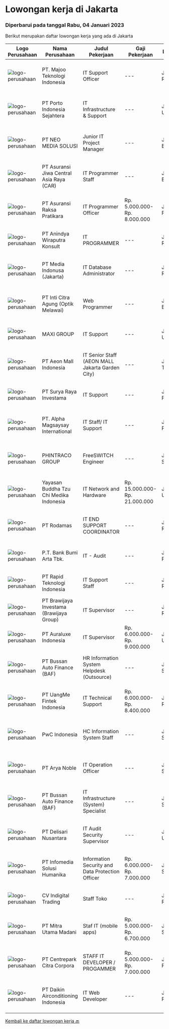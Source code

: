 
  # Lowongan kerja di Jakarta

  ### Diperbarui pada tanggal Rabu, 04 Januari 2023

  Berikut merupakan daftar lowongan kerja yang ada di Jakarta

  |Logo Perusahaan | Nama Perusahaan | Judul Pekerjaan | Gaji Pekerjaan | Lokasi | Deskripsi | Tanggal diunggah | Pranala |
  | -------------- | --------------- | --------------- | --------- | --------- | -------------- | ------- | ----------- |
  |![logo-perusahaan](https://image-service-cdn.seek.com.au/189bf52fde82636e38ad72262805fd31d41717ee/ee4dce1061f3f616224767ad58cb2fc751b8d2dc)|PT. Majoo Teknologi Indonesia|IT Support Officer|---|Jakarta Raya|Minimum Qualifications and Experience : Minimum 2-3 years of working experiences in IT Support Experience troubleshooting systems Always strive for...|Senin, 02 Januari 2023|https://www.jobstreet.co.id/id/job/it-support-officer-4163785?token=0~b4ded029-e2bc-47f8-a52f-827612200d4b&sectionRank=1&jobId=jobstreet-id-job-4163785|
|![logo-perusahaan](https://image-service-cdn.seek.com.au/d12aaa52d90c73bc0b3a659810e789eafc81aeb3/ee4dce1061f3f616224767ad58cb2fc751b8d2dc)|PT Porto Indonesia Sejahtera|IT Infrastructure & Support|---|Jakarta Utara|Deskripsi pekerjaan: Memastikan komputer yang digunakan oleh user dapat berfungsi dengan normal. Memastikan setiap aplikasi / system yang dipakai oleh...|Senin, 02 Januari 2023|https://www.jobstreet.co.id/id/job/it-infrastructure-support-4163972?token=0~b4ded029-e2bc-47f8-a52f-827612200d4b&sectionRank=2&jobId=jobstreet-id-job-4163972|
|![logo-perusahaan](https://image-service-cdn.seek.com.au/3bb3011dc9d7f5d5a12a4f88b63ea8464a10d5f9/ee4dce1061f3f616224767ad58cb2fc751b8d2dc)|PT NEO MEDIA SOLUSI|Junior IT Project Manager|---|Jakarta Barat|Job description: Research information to support team as needed Perform administrative task such as scheduling meetings, meeting minutes, etc Helping...|Selasa, 03 Januari 2023|https://www.jobstreet.co.id/id/job/junior-it-project-manager-4165811?token=0~b4ded029-e2bc-47f8-a52f-827612200d4b&sectionRank=3&jobId=jobstreet-id-job-4165811|
|![logo-perusahaan](https://image-service-cdn.seek.com.au/881097bd6844c586bbad032ecfe4fe7d6b8c5710/ee4dce1061f3f616224767ad58cb2fc751b8d2dc)|PT Asuransi Jiwa Central Asia Raya (CAR)|IT Programmer Staff|---|Jakarta Barat|The position is responsible for the•  Analyzes, develops or maintains, tests, implements and documents Responsibilities Managing and make sure all...|Selasa, 03 Januari 2023|https://www.jobstreet.co.id/id/job/it-programmer-staff-4165361?token=0~b4ded029-e2bc-47f8-a52f-827612200d4b&sectionRank=4&jobId=jobstreet-id-job-4165361|
|![logo-perusahaan](https://image-service-cdn.seek.com.au/ab437e194a7172ee3a14be92eb0107cae15ec506/ee4dce1061f3f616224767ad58cb2fc751b8d2dc)|PT Asuransi Raksa Pratikara|IT Programmer Officer|Rp. 5.000.000-Rp. 8.000.000|Jakarta Pusat|We are looking for young and talented fresh graduates to become one of our IT Programmer.Requirements : S1 Fresh graduate from reputable university...|Selasa, 03 Januari 2023|https://www.jobstreet.co.id/id/job/it-programmer-officer-4165392?token=0~b4ded029-e2bc-47f8-a52f-827612200d4b&sectionRank=5&jobId=jobstreet-id-job-4165392|
|![logo-perusahaan](https://image-service-cdn.seek.com.au/907c52520a939609e6e07c4c8cb0f518014710f0/ee4dce1061f3f616224767ad58cb2fc751b8d2dc)|PT Anindya Wiraputra Konsult|IT PROGRAMMER|---|Jakarta Raya|Persyaratan : Lulusan Minimal S1 Jurusan Ilmu Komputer, Teknik Informatika, Sistem Informasi dengan Akreditasi A/B IPK Minimal 3.00 Berusia Maksimal...|Selasa, 03 Januari 2023|https://www.jobstreet.co.id/id/job/it-programmer-4166268?token=0~b4ded029-e2bc-47f8-a52f-827612200d4b&sectionRank=6&jobId=jobstreet-id-job-4166268|
|![logo-perusahaan](https://image-service-cdn.seek.com.au/3842dfa226f071974dda4067c6435587d7c67528/ee4dce1061f3f616224767ad58cb2fc751b8d2dc)|PT Media Indonusa (Jakarta)|IT Database Administrator|---|Jakarta Raya|Requirements Bachelor Degree / Master Degree in Computer Science or equivalent Minimal 2 years experience managing large databases Strong...|Senin, 02 Januari 2023|https://www.jobstreet.co.id/id/job/it-database-administrator-4163419?token=0~b4ded029-e2bc-47f8-a52f-827612200d4b&sectionRank=7&jobId=jobstreet-id-job-4163419|
|![logo-perusahaan](https://image-service-cdn.seek.com.au/0d0cf7e5fd8f8d8c588d7b022242c2b845642ec1/ee4dce1061f3f616224767ad58cb2fc751b8d2dc)|PT Inti Citra Agung (Optik Melawai)|Web Programmer|---|Jakarta Barat|1.Kualifikasi : S1 Teknik Informatika Menguasai pemrograman web base PHP, HTML, JavaScript+, CSS Menguasai database MySQL / PostgresQL Memahami...|Selasa, 03 Januari 2023|https://www.jobstreet.co.id/id/job/web-programmer-4165944?token=0~b4ded029-e2bc-47f8-a52f-827612200d4b&sectionRank=8&jobId=jobstreet-id-job-4165944|
|![logo-perusahaan](https://image-service-cdn.seek.com.au/e5db8fbd52fc39ede891b5018e84bb44330f61f8/ee4dce1061f3f616224767ad58cb2fc751b8d2dc)|MAXI GROUP|IT Support|---|Jakarta Utara|Identify and troubleshoot networking problem (LAN, Mikrotik &amp; WIFI) Conduct installation &amp; upgrade to all IT related hardware &amp;...|Selasa, 03 Januari 2023|https://www.jobstreet.co.id/id/job/it-support-4166717?token=0~b4ded029-e2bc-47f8-a52f-827612200d4b&sectionRank=9&jobId=jobstreet-id-job-4166717|
|![logo-perusahaan](https://image-service-cdn.seek.com.au/2a118075a5de10516cb87884aace08b2c3115a85/ee4dce1061f3f616224767ad58cb2fc751b8d2dc)|PT Aeon Mall Indonesia|IT Senior Staff (AEON MALL Jakarta Garden City)|---|Jakarta Timur|Requirements : Bachelor's Degree in Computer Science/Information Technology or equivalent. At least 3 -5 Year(s) of working experience in the related...|Selasa, 03 Januari 2023|https://www.jobstreet.co.id/id/job/it-senior-staff-aeon-mall-jakarta-garden-city-4165273?token=0~b4ded029-e2bc-47f8-a52f-827612200d4b&sectionRank=10&jobId=jobstreet-id-job-4165273|
|![logo-perusahaan](https://i.ibb.co/sqvTCh9/112815900-stock-vector-no-image-available-icon-flat-vector.webp)|PT Surya Raya Investama|IT Support|---|Jakarta Pusat|Job Description: Installing and configuring computer hardware, software, systems, networks, printers and scanners Monitoring and maintaining computer...|Selasa, 03 Januari 2023|https://www.jobstreet.co.id/id/job/it-support-4166505?token=0~b4ded029-e2bc-47f8-a52f-827612200d4b&sectionRank=11&jobId=jobstreet-id-job-4166505|
|![logo-perusahaan](https://image-service-cdn.seek.com.au/5e8e59a010177bde7b55284c10a3fb25ca610220/ee4dce1061f3f616224767ad58cb2fc751b8d2dc)|PT. Alpha Magsaysay International|IT Staff/ IT Support|---|Jakarta Pusat|Jobs Description:1. Conduct installation &amp; upgrade to all IT asset related hardware/software/telecommunication/networking.2. Troubleshoot to all...|Selasa, 03 Januari 2023|https://www.jobstreet.co.id/id/job/it-staff-it-support-4166086?token=0~b4ded029-e2bc-47f8-a52f-827612200d4b&sectionRank=12&jobId=jobstreet-id-job-4166086|
|![logo-perusahaan](https://image-service-cdn.seek.com.au/3de1bab76bc5ef2717978ced1355692cfacb229c/ee4dce1061f3f616224767ad58cb2fc751b8d2dc)|PHINTRACO GROUP|FreeSWITCH Engineer|---|Jakarta Selatan|Lulusan S1 Ilmu Komputer/Sistem Informasi/Teknik Informatika. Berpengalaman minimal 2 tahun dengan SIP/RTP dan real-time communication protocols...|Selasa, 03 Januari 2023|https://www.jobstreet.co.id/id/job/freeswitch-engineer-4166464?token=0~b4ded029-e2bc-47f8-a52f-827612200d4b&sectionRank=13&jobId=jobstreet-id-job-4166464|
|![logo-perusahaan](https://image-service-cdn.seek.com.au/3c9ddec53edd8fdbff0b703c8f148964783c0ed0/ee4dce1061f3f616224767ad58cb2fc751b8d2dc)|Yayasan Buddha Tzu Chi Medika Indonesia|IT Network and Hardware|Rp. 15.000.000-Rp. 21.000.000|Jakarta Utara|Requirment : Candidate must possess at least Bachelor's Degree in Computer Science/Information Technology or equivalent. At least 5 Year(s) of working...|Selasa, 03 Januari 2023|https://www.jobstreet.co.id/id/job/it-network-and-hardware-4166178?token=0~b4ded029-e2bc-47f8-a52f-827612200d4b&sectionRank=14&jobId=jobstreet-id-job-4166178|
|![logo-perusahaan](https://image-service-cdn.seek.com.au/8ffe9db364dc5683d0d691f0d9389bc8e0bad145/ee4dce1061f3f616224767ad58cb2fc751b8d2dc)|PT Rodamas|IT END SUPPORT COORDINATOR|---|Jakarta Raya|Qualification Minimum bachelors' degree in Computer Science / Information Technology / equivalent. Minimum of 2 years experience in IT Support and...|Selasa, 03 Januari 2023|https://www.jobstreet.co.id/id/job/it-end-support-coordinator-4166387?token=0~b4ded029-e2bc-47f8-a52f-827612200d4b&sectionRank=15&jobId=jobstreet-id-job-4166387|
|![logo-perusahaan](https://image-service-cdn.seek.com.au/993dac59f6b65dd36689f7e516cd87b1260c66de/ee4dce1061f3f616224767ad58cb2fc751b8d2dc)|P.T. Bank Bumi Arta Tbk.|IT - Audit|---|Jakarta Pusat|PERSYARATAN UMUM : Memiliki kemampuan analisa yang kuat dan logika berpikir yang baik. Memiliki hubungan interpersonal yang baik. Memiliki kemampuan...|Selasa, 03 Januari 2023|https://www.jobstreet.co.id/id/job/it-audit-4165939?token=0~b4ded029-e2bc-47f8-a52f-827612200d4b&sectionRank=16&jobId=jobstreet-id-job-4165939|
|![logo-perusahaan](https://image-service-cdn.seek.com.au/88f4054dbd394dc5ff51e8984796ce31b7f23ebb/ee4dce1061f3f616224767ad58cb2fc751b8d2dc)|PT Rapid Teknologi Indonesia|IT Support Staff|---|Jakarta Raya|Deskripsi Pekerjaan:•	Membuat dan melakukan tes terhadap modifikasi struktur database internal•	Mengelola database dan memperbarui...|Selasa, 03 Januari 2023|https://www.jobstreet.co.id/id/job/it-support-staff-4165982?token=0~b4ded029-e2bc-47f8-a52f-827612200d4b&sectionRank=17&jobId=jobstreet-id-job-4165982|
|![logo-perusahaan](https://image-service-cdn.seek.com.au/719ea8857c4ccdce0d1e389adda9e34d5061cebb/ee4dce1061f3f616224767ad58cb2fc751b8d2dc)|PT Brawijaya Investama (Brawijaya Group)|IT Supervisor|---|Jakarta Raya|Diutamakan lulusan S1 Sistem Informatika / IT Pengalaman minimal 3 tahun di posisi yang sama Diutamakan yang pernah bekerja sebagai Senior IT atau...|Selasa, 03 Januari 2023|https://www.jobstreet.co.id/id/job/it-supervisor-4166441?token=0~b4ded029-e2bc-47f8-a52f-827612200d4b&sectionRank=18&jobId=jobstreet-id-job-4166441|
|![logo-perusahaan](https://i.ibb.co/sqvTCh9/112815900-stock-vector-no-image-available-icon-flat-vector.webp)|PT Auraluxe Indonesia|IT Supervisor|Rp. 6.000.000-Rp. 9.000.000|Jakarta Utara|Kualifikasi: ​Pendidikan minimal S1 Jurusan Teknik (Teknik Informatika /Sistem Informasi). Berpengalaman dalam menangani sistem IT internal, khususnya...|Senin, 02 Januari 2023|https://www.jobstreet.co.id/id/job/it-supervisor-4164067?token=0~b4ded029-e2bc-47f8-a52f-827612200d4b&sectionRank=19&jobId=jobstreet-id-job-4164067|
|![logo-perusahaan](https://image-service-cdn.seek.com.au/54993bb1f2d4d0100bd1395ebfa53bc71346c6a2/ee4dce1061f3f616224767ad58cb2fc751b8d2dc)|PT Bussan Auto Finance (BAF)|HR Information System Helpdesk (Outsource)|---|Jakarta Selatan|Tugas dan Tanggung Jawab: Melakukan analisa dan memecahkan masalah secara umum terkait system HR Menjadi frontliner dalam memberikan informasi terkait...|Selasa, 03 Januari 2023|https://www.jobstreet.co.id/id/job/hr-information-system-helpdesk-outsource-4166244?token=0~b4ded029-e2bc-47f8-a52f-827612200d4b&sectionRank=20&jobId=jobstreet-id-job-4166244|
|![logo-perusahaan](https://image-service-cdn.seek.com.au/ddf1a64045919b87a00060976902665f09f57e66/ee4dce1061f3f616224767ad58cb2fc751b8d2dc)|PT UangMe Fintek Indonesia|IT Technical Support|Rp. 6.000.000-Rp. 8.400.000|Jakarta Raya|Responsibilities and Duties : End-users support (on-site and remote support). Vendor Management (Communicate and Analysis) IT Asset Management...|Senin, 02 Januari 2023|https://www.jobstreet.co.id/id/job/it-technical-support-4164187?token=0~b4ded029-e2bc-47f8-a52f-827612200d4b&sectionRank=21&jobId=jobstreet-id-job-4164187|
|![logo-perusahaan](https://image-service-cdn.seek.com.au/ac169cd0b0fab4b0d7f1278acb70fda2442cca28/ee4dce1061f3f616224767ad58cb2fc751b8d2dc)|PwC Indonesia|HC Information System Staff|---|Jakarta Selatan|Job DescriptionTo really stand out and make us fit for the future in a constantly changing world, each and every one of us at PwC needs to be a...|Rabu, 04 Januari 2023|https://www.jobstreet.co.id/id/job/hc-information-system-staff-4166916?token=0~b4ded029-e2bc-47f8-a52f-827612200d4b&sectionRank=22&jobId=jobstreet-id-job-4166916|
|![logo-perusahaan](https://image-service-cdn.seek.com.au/231407bf1b4da6fb1257fcacfe0f1e1f93912044/ee4dce1061f3f616224767ad58cb2fc751b8d2dc)|PT Arya Noble|IT Operation Officer|---|Jakarta Selatan|Job Descriptions: Support daily operation holding and all branch on troubleshooting and installation IT device Responsible to solved ticket through...|Senin, 02 Januari 2023|https://www.jobstreet.co.id/id/job/it-operation-officer-4164273?token=0~b4ded029-e2bc-47f8-a52f-827612200d4b&sectionRank=23&jobId=jobstreet-id-job-4164273|
|![logo-perusahaan](https://image-service-cdn.seek.com.au/54993bb1f2d4d0100bd1395ebfa53bc71346c6a2/ee4dce1061f3f616224767ad58cb2fc751b8d2dc)|PT Bussan Auto Finance (BAF)|IT Infrastructure (System) Specialist|---|Jakarta Selatan|Qualification : Bachelor Degree Information Technology Minimal 3 years Experience IT capability knowledge, internet services, provider services, basic...|Selasa, 03 Januari 2023|https://www.jobstreet.co.id/id/job/it-infrastructure-system-specialist-4165485?token=0~b4ded029-e2bc-47f8-a52f-827612200d4b&sectionRank=24&jobId=jobstreet-id-job-4165485|
|![logo-perusahaan](https://image-service-cdn.seek.com.au/bf20713d1c82bfba5d7aaf4bf09bdc9ad29b4475/ee4dce1061f3f616224767ad58cb2fc751b8d2dc)|PT Delisari Nusantara|IT Audit Security Supervisor|---|Jakarta Utara|Job Description : Create and keeping list of all access given to all employee Keep track of hardware standard across the company managed billing for...|Selasa, 03 Januari 2023|https://www.jobstreet.co.id/id/job/it-audit-security-supervisor-4148423?token=0~b4ded029-e2bc-47f8-a52f-827612200d4b&sectionRank=25&jobId=jobstreet-id-job-4148423|
|![logo-perusahaan](https://image-service-cdn.seek.com.au/63373d162568ae23aa2bd2a36d347af5a9d4476e/ee4dce1061f3f616224767ad58cb2fc751b8d2dc)|PT Infomedia Solusi Humanika|Information Security and Data Protection Officer|Rp. 6.000.000-Rp. 7.000.000|Jakarta Selatan|Memiliki pengalaman dalam operasi dan pengembangan perlindungan data min. 1 tahun Memiliki pengetahuan kerja tentang solusi perlindungan data Memiliki...|Selasa, 03 Januari 2023|https://www.jobstreet.co.id/id/job/information-security-and-data-protection-officer-4166842?token=0~b4ded029-e2bc-47f8-a52f-827612200d4b&sectionRank=26&jobId=jobstreet-id-job-4166842|
|![logo-perusahaan](https://image-service-cdn.seek.com.au/360cf365ac099fecdadb8cddea7b3459f41f9bda/ee4dce1061f3f616224767ad58cb2fc751b8d2dc)|CV Indigital Trading|Staff Toko|---|Jakarta Raya|Responsibilities: Memeriksa jumlah barang yang akan dikirim kepada customer Membantu melayani customer  Menyiapkan barang orderan customer Memeriksa...|Selasa, 03 Januari 2023|https://www.jobstreet.co.id/id/job/staff-toko-4165718?token=0~b4ded029-e2bc-47f8-a52f-827612200d4b&sectionRank=27&jobId=jobstreet-id-job-4165718|
|![logo-perusahaan](https://image-service-cdn.seek.com.au/abe2344a2905e0499372893a4d7c77e15cdde62c/ee4dce1061f3f616224767ad58cb2fc751b8d2dc)|PT Mitra Utama Madani|Staf IT (mobile apps)|Rp. 5.000.000-Rp. 6.700.000|Jakarta Selatan|Requirement :- Candidate must be bachelor degree of IT, SI, or Industrial Engineer- Having minimum 2 years working experience in IT Support function...|Selasa, 03 Januari 2023|https://www.jobstreet.co.id/id/job/staf-it-mobile-apps-4165277?token=0~b4ded029-e2bc-47f8-a52f-827612200d4b&sectionRank=28&jobId=jobstreet-id-job-4165277|
|![logo-perusahaan](https://image-service-cdn.seek.com.au/c09b31f1c0b732a72eb2865cefda5d9f54334653/ee4dce1061f3f616224767ad58cb2fc751b8d2dc)|PT Centrepark Citra Corpora|STAFF IT DEVELOPER / PROGAMMER|Rp. 5.000.000-Rp. 7.000.000|Jakarta Pusat|DESKRIPSI PEKERJAAN PAHAM BAHASA PEMOGRAMAN DEVELOP APPS / FORM / DASHBOARD,WEB BASE DEVELOP IOT DEVICE MEMPUNYAI KEAHLIAN DI WEB : PHP,HTML,MY...|Rabu, 04 Januari 2023|https://www.jobstreet.co.id/id/job/staff-it-developer-progammer-4167068?token=0~b4ded029-e2bc-47f8-a52f-827612200d4b&sectionRank=29&jobId=jobstreet-id-job-4167068|
|![logo-perusahaan](https://image-service-cdn.seek.com.au/1e3db1e3bd6f14c9dce64e0e07027b77d92b6c53/ee4dce1061f3f616224767ad58cb2fc751b8d2dc)|PT Daikin Airconditioning Indonesia|IT Web Developer|---|Jakarta Pusat|Job Responsibility: Having Ability to develop, maintain and integrate existing and new Web Applications Able to analyze all problems and issues...|Selasa, 03 Januari 2023|https://www.jobstreet.co.id/id/job/it-web-developer-4165841?token=0~b4ded029-e2bc-47f8-a52f-827612200d4b&sectionRank=30&jobId=jobstreet-id-job-4165841|


  [Kembali ke daftar lowongan kerja 🔙](../README.md#daftar-lowongan-kerja)
  